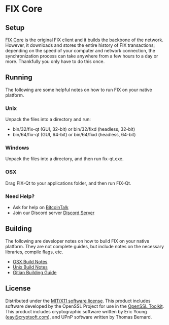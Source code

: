 FIX Core
=====================

Setup
---------------------
[FIX Core](https://fix.network/#download) is the original FIX client and it builds the backbone of the network. However, it downloads and stores the entire history of FIX transactions; depending on the speed of your computer and network connection, the synchronization process can take anywhere from a few hours to a day or more. Thankfully you only have to do this once.

Running
---------------------
The following are some helpful notes on how to run FIX on your native platform.

### Unix

Unpack the files into a directory and run:

- bin/32/fix-qt (GUI, 32-bit) or bin/32/fixd (headless, 32-bit)
- bin/64/fix-qt (GUI, 64-bit) or bin/64/fixd (headless, 64-bit)

### Windows

Unpack the files into a directory, and then run fix-qt.exe.

### OSX

Drag FIX-Qt to your applications folder, and then run FIX-Qt.

### Need Help?

* Ask for help on [BitcoinTalk](https://bitcointalk.org/index.php?topic=5082894.0)
* Join our Discord server [Discord Server](https://discordapp.com/invite/zZbnYKV)

Building
---------------------
The following are developer notes on how to build FIX on your native platform. They are not complete guides, but include notes on the necessary libraries, compile flags, etc.

- [OSX Build Notes](build-osx.md)
- [Unix Build Notes](build-unix.md)
- [Gitian Building Guide](gitian-building.md)

License
---------------------
Distributed under the [MIT/X11 software license](http://www.opensource.org/licenses/mit-license.php).
This product includes software developed by the OpenSSL Project for use in the [OpenSSL Toolkit](https://www.openssl.org/). This product includes
cryptographic software written by Eric Young ([eay@cryptsoft.com](mailto:eay@cryptsoft.com)), and UPnP software written by Thomas Bernard.
